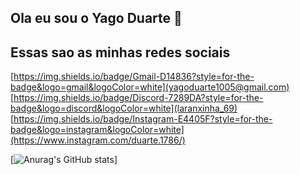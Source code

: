 ## Ola eu sou o Yago Duarte 🤙

## Essas sao as minhas redes sociais
[https://img.shields.io/badge/Gmail-D14836?style=for-the-badge&logo=gmail&logoColor=white](yagoduarte1005@gmail.com)
[https://img.shields.io/badge/Discord-7289DA?style=for-the-badge&logo=discord&logoColor=white](laranxinha_69)
[https://img.shields.io/badge/Instagram-E4405F?style=for-the-badge&logo=instagram&logoColor=white](https://www.instagram.com/duarte.1786/)

[![Anurag's GitHub stats](https://github-readme-stats.vercel.app/api?username=yagoduarte0&theme=dark_icons=true)]
